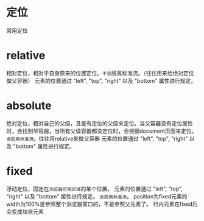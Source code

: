 # 定位

常用定位

# relative
相对定位，相对于自身原来的位置定位。`不会`脱离标准流。（往往用来给绝对定位做父容器）
元素的位置通过 "left", "top", "right" 以及 "bottom" 属性进行规定。
# absolute
绝对定位，相对自己的父级，且是有定位的父级来定位。当父容器没有定位属性时，会找到爷容器，当所有父级容器都没定位时，会根据document页面来定位。
`会脱离标准流`。往往用relative来做父容器
元素的位置通过 "left", "top", "right" 以及 "bottom" 属性进行规定。
# fixed
浮动定位，固定在`浏览器可视区域`的某个位置。
元素的位置通过 "left", "top", "right" 以及 "bottom" 属性进行规定。
`会脱离标准流`。
position为fixed元素的width为100%是参照整个浏览器窗口的，不是参照父元素了。
行内元素在fixed后会变成块状元素
